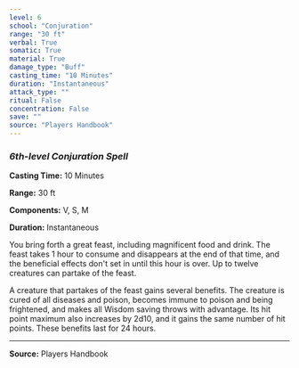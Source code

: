 ```yaml
---
level: 6
school: "Conjuration"
range: "30 ft"
verbal: True
somatic: True
material: True
damage_type: "Buff"
casting_time: "10 Minutes"
duration: "Instantaneous"
attack_type: ""
ritual: False
concentration: False
save: ""
source: "Players Handbook"
---
```


### *6th-level Conjuration Spell*

**Casting Time:** 10 Minutes

**Range:** 30 ft

**Components:** V, S, M

**Duration:** Instantaneous

You bring forth a great feast, including magnificent food and drink. The feast takes 1 hour to consume and disappears at the end of that time, and the beneficial effects don't set in until this hour is over. Up to twelve creatures can partake of the feast.
 
 A creature that partakes of the feast gains several benefits. The creature is cured of all diseases and poison, becomes immune to poison and being frightened, and makes all Wisdom saving throws with advantage. Its hit point maximum also increases by 2d10, and it gains the same number of hit points. These benefits last for 24 hours.

---
**Source:** Players Handbook
